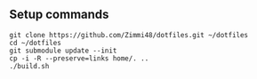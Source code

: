 ## Setup commands

    git clone https://github.com/Zimmi48/dotfiles.git ~/dotfiles
    cd ~/dotfiles
    git submodule update --init
    cp -i -R --preserve=links home/. ..
    ./build.sh
